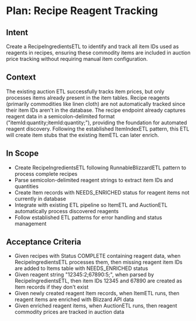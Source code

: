 # Plan: Recipe Reagent Tracking

## Intent  
Create a RecipeIngredientsETL to identify and track all item IDs used as reagents in recipes, ensuring these commodity items are included in auction price tracking without requiring manual item configuration.

## Context  
The existing auction ETL successfully tracks item prices, but only processes items already present in the item tables. Recipe reagents (primarily commodities like linen cloth) are not automatically tracked since their item IDs aren't in the database. The recipe endpoint already captures reagent data in a semicolon-delimited format ("itemId:quantity;itemId:quantity;"), providing the foundation for automated reagent discovery. Following the established ItemIndexETL pattern, this ETL will create item stubs that the existing ItemETL can later enrich.

## In Scope  
- Create RecipeIngredientsETL following RunnableBlizzardETL pattern to process complete recipes
- Parse semicolon-delimited reagent strings to extract item IDs and quantities 
- Create Item records with NEEDS_ENRICHED status for reagent items not currently in database
- Integrate with existing ETL pipeline so ItemETL and AuctionETL automatically process discovered reagents
- Follow established ETL patterns for error handling and status management

## Acceptance Criteria  
- Given recipes with Status COMPLETE containing reagent data, when RecipeIngredientsETL processes them, then missing reagent item IDs are added to Items table with NEEDS_ENRICHED status
- Given reagent string "12345:2;67890:5;", when parsed by RecipeIngredientsETL, then item IDs 12345 and 67890 are created as Item records if they don't exist
- Given newly created reagent Item records, when ItemETL runs, then reagent items are enriched with Blizzard API data
- Given enriched reagent items, when AuctionETL runs, then reagent commodity prices are tracked in auction data